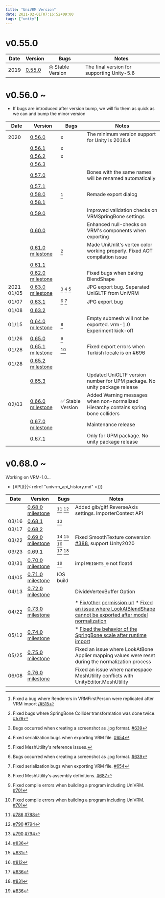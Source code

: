 ```yaml
---
title: "UniVRM Version"
date: 2021-02-01T07:16:52+09:00
tags: ["unity"]
---
```


# v0.55.0

| Date | Version                                                       | Bugs             | Notes                                      |
|------|---------------------------------------------------------------|------------------|--------------------------------------------|
| 2019 | [0.55.0](http://github.com/vrm-c/UniVRM/releases/tag/v0.55.0) | ◎ Stable Version | The final version for supporting Unity-5.6 |

# v0.56.0 ~

* If bugs are introduced after version bump, we will fix them as quick as we can and bump the minor version

| Date       | Version                                                                                                                          | Bugs                   | Notes                                                                                             |
|------------|----------------------------------------------------------------------------------------------------------------------------------|------------------------|---------------------------------------------------------------------------------------------------|
| 2020       | [0.56.0](http://github.com/vrm-c/UniVRM/releases/tag/v0.56.0)                                                                    | x                      | The minimum version support for Unity is 2018.4                                                   |
|            | [0.56.1](http://github.com/vrm-c/UniVRM/releases/tag/v0.56.1)                                                                    | x                      |                                                                                                   |
|            | [0.56.2](http://github.com/vrm-c/UniVRM/releases/tag/v0.56.2)                                                                    | x                      |                                                                                                   |
|            | [0.56.3](http://github.com/vrm-c/UniVRM/releases/tag/v0.56.3)                                                                    |                        |                                                                                                   |
|            | [0.57.0](http://github.com/vrm-c/UniVRM/releases/tag/v0.57.0)                                                                    |                        | Bones with the same names will be renamed automatically                                           |
|            | [0.57.1](http://github.com/vrm-c/UniVRM/releases/tag/v0.57.1)                                                                    |                        |                                                                                                   |
|            | [0.58.0](http://github.com/vrm-c/UniVRM/releases/tag/v0.58.0)                                                                    | [^firstperson_import]  | Remade export dialog                                                                              |
|            | [0.58.1](http://github.com/vrm-c/UniVRM/releases/tag/v0.58.1)                                                                    |                        |                                                                                                   |
|            | [0.59.0](http://github.com/vrm-c/UniVRM/releases/tag/v0.59.0)                                                                    |                        | Improved validation checks on VRMSpringBone settings                                              |
|            | [0.60.0](http://github.com/vrm-c/UniVRM/releases/tag/v0.60.0)                                                                    |                        | Enhanced null-checks on VRM's components when exporting                                           |
|            | [0.61.0](http://github.com/vrm-c/UniVRM/releases/tag/v0.61.0) [milestone](https://github.com/vrm-c/UniVRM/milestone/20?closed=1) | [^springcollider]      | Made UniUnlit's vertex color working properly. Fixed AOT compilation issue                        |
|            | [0.61.1](http://github.com/vrm-c/UniVRM/releases/tag/v0.61.1)                                                                    |                        |                                                                                                   |
|            | [0.62.0](http://github.com/vrm-c/UniVRM/releases/tag/v0.62.0) [milestone](https://github.com/vrm-c/UniVRM/milestone/21?closed=1) |                        | Fixed bugs when baking BlendShape                                                                 |
| 2021 01/05 | [0.63.0](http://github.com/vrm-c/UniVRM/releases/tag/v0.63.0) [milestone](https://github.com/vrm-c/UniVRM/milestone/25?closed=1) | [^jpg] [^kwmap] [^upm] | JPG export bug. Separated UniGLTF from UniVRM                                                     |
| 01/07      | [0.63.1](http://github.com/vrm-c/UniVRM/releases/tag/v0.63.1)                                                                    | [^jpg] [^kwmap]        | JPG export bug                                                                                    |
| 01/08      | [0.63.2](http://github.com/vrm-c/UniVRM/releases/tag/v0.63.2)                                                                    |                        |                                                                                                   |
| 01/15      | [0.64.0](http://github.com/vrm-c/UniVRM/releases/tag/v0.64.0) [milestone](https://github.com/vrm-c/UniVRM/milestone/23?closed=1) | [^asmdef]              | Empty submesh will not be exported. vrm-1.0 Experiment kick-off                                   |
| 01/26      | [0.65.0](http://github.com/vrm-c/UniVRM/releases/tag/v0.65.0)                                                                    | [^build]               |                                                                                                   |
| 01/28      | [0.65.1](http://github.com/vrm-c/UniVRM/releases/tag/v0.65.1) [milestone](https://github.com/vrm-c/UniVRM/milestone/28?closed=1) | [^build]               | Fixed export errors when Turkish locale is on [\#696](https://github.com/vrm-c/UniVRM/issues/696) |
| 01/28      | [0.65.2](http://github.com/vrm-c/UniVRM/releases/tag/v0.65.2) [milestone](https://github.com/vrm-c/UniVRM/milestone/29?closed=1) |                        |                                                                                                   |
|            | [0.65.3](http://github.com/vrm-c/UniVRM/releases/tag/v0.65.3)                                                                    |                        | Updated UniGLTF version number for UPM package. No unity package release                          |
| 02/03      | [0.66.0](http://github.com/vrm-c/UniVRM/releases/tag/v0.66.0) [milestone](https://github.com/vrm-c/UniVRM/milestone/26?closed=1) | ✅ Stable Version      | Added Warning messages when non-normalized Hierarchy contains spring bone colliders               |
|            | [0.67.0](http://github.com/vrm-c/UniVRM/releases/tag/v0.67.0) [milestone](https://github.com/vrm-c/UniVRM/milestone/27?closed=1) |                        | Maintenance release                                                                               |
|            | [0.67.1](http://github.com/vrm-c/UniVRM/releases/tag/v0.67.1)                                                                    |                        | Only for UPM package. No unity package release                                                    |

# v0.68.0 ~

Working on VRM-1.0...

* [API]({{< relref "univrm_api_history.md" >}})

| Date  | Version                                                                                                                           | Bugs                                             | Notes                                                                                                 |
|-------|-----------------------------------------------------------------------------------------------------------------------------------|--------------------------------------------------|-------------------------------------------------------------------------------------------------------|
|       | [0.68.0](http://github.com/vrm-c/UniVRM/releases/tag/v0.68.0) [milestone](https://github.com/vrm-c/UniVRM/milestone/30?closed=1)  | [^material_import] [^import_bug]                 | Added glb/gltf ReverseAxis settings. ImporterContext API                                              |
| 03/16 | [0.68.1](http://github.com/vrm-c/UniVRM/releases/tag/v0.68.1)                                                                     | [^import_bug]                                    |                                                                                                       |
| 03/17 | [0.68.2](http://github.com/vrm-c/UniVRM/releases/tag/v0.68.2)                                                                     |                                                  |                                                                                                       |
| 03/22 | [0.69.0](http://github.com/vrm-c/UniVRM/releases/tag/v0.69.0) [milestone](https://github.com/vrm-c/UniVRM/milestone/31?closed=1)  | [^MetallicOcclusion] [^EncodeToPng] [^NotUnique] | Fixed SmoothTexture conversion [\#388](https://github.com/vrm-c/UniVRM/issues/388), support Unity2020 |
| 03/23 | [0.69.1](http://github.com/vrm-c/UniVRM/releases/tag/v0.69.1)                                                                     | [^MetallicOcclusion] [^EncodeToPng]              |                                                                                                       |
| 03/31 | [0.70.0](http://github.com/vrm-c/UniVRM/releases/tag/v0.70.0) [milestone](https://github.com/vrm-c/UniVRM/milestone/32?closed=1)  | [^MetallicOcclusion]                             | impl `WEIGHTS_0` not float4                                                                           |
| 04/05 | [0.71.0](http://github.com/vrm-c/UniVRM/releases/tag/v0.71.0) [milestone](https://github.com/vrm-c/UniVRM/milestone/33?closed=1)  | IOS build                                        |                                                                                                       |
| 04/13 | [0.72.0](http://github.com/vrm-c/UniVRM/releases/tag/v0.72.0) [milestone](https://github.com/vrm-c/UniVRM/milestone/34?closed=1)  |                                                  | DivideVertexBuffer Option                                                                             |
| 04/22 | [0.73.0](https://github.com/vrm-c/UniVRM/releases/tag/v0.73.0) [milestone](https://github.com/vrm-c/UniVRM/milestone/35?closed=1) |                                                  | * [Fix/other permission url](https://github.com/vrm-c/UniVRM/pull/897) * [Fixed an issue where LookAtBlendShape cannot be exported after model normalization](https://github.com/vrm-c/UniVRM/pull/894) |
| 05/12 | [0.74.0](https://github.com/vrm-c/UniVRM/releases/tag/v0.74.0) [milestone](https://github.com/vrm-c/UniVRM/milestone/36?closed=1) |                                                  | * [Fixed the behavior of the SpringBone scale after runtime import](https://github.com/vrm-c/UniVRM/issues/922) |
| 05/25 | [0.75.0](https://github.com/vrm-c/UniVRM/releases/tag/v0.75.0) [milestone](https://github.com/vrm-c/UniVRM/milestone/37?closed=1) |                                                  | Fixed an issue where LookAtBone Applier mapping values were reset during the normalization process    |
| 06/08 | [0.76.0](https://github.com/vrm-c/UniVRM/releases/tag/v0.76.0) [milestone](https://github.com/vrm-c/UniVRM/milestone/38?closed=1) |                                                  | Fixed an issue where namespace MeshUtility conflicts with UnityEditor.MeshUtility                     |

[^springcollider]: Fixed bugs where SpringBone Collider transformation was done twice. [\#576](https://github.com/vrm-c/UniVRM/issues/576)
[^jpg]: Bugs occurred when creating a screenshot as .jpg format. [\#639](https://github.com/vrm-c/UniVRM/issues/639)
[^kwmap]: Fixed serialization bugs when exporting VRM file. [\#654](https://github.com/vrm-c/UniVRM/issues/654)
[^upm]: Fixed MeshUtility's reference issues.
[^asmdef]: Fixed MeshUtility's assembly definitions. [\#687](https://github.com/vrm-c/UniVRM/pull/687)
[^build]: Fixed compile errors when building a program including UniVRM. [\#701](https://github.com/vrm-c/UniVRM/issues/701)
[^firstperson_import]: Fixed a bug where Renderers in VRMFirstPerson were replicated after VRM import [/#515](https://github.com/vrm-c/UniVRM/issues/515)
[^material_import]: [\#786](https://github.com/vrm-c/UniVRM/issues/786) [\#788](https://github.com/vrm-c/UniVRM/issues/788)
[^import_bug]: [\#790](https://github.com/vrm-c/UniVRM/issues/790) [\#794](https://github.com/vrm-c/UniVRM/issues/794)
[^NotUnique]: [\#812](https://github.com/vrm-c/UniVRM/pull/812)
[^EncodeToPng]: [\#831](https://github.com/vrm-c/UniVRM/pull/831)
[^MetallicOcclusion]: [\#836](https://github.com/vrm-c/UniVRM/issues/836)
